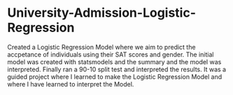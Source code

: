 # University-Admission-Logistic-Regression
Created a Logistic Regression Model where we aim to predict the accpetance of individuals using their SAT scores and gender.
The initial model was created with statsmodels and the summary and the model was interpreted.
Finally ran a 90-10 split test and interpreted the results.
It was a guided project where I learned to make the Logistic Regression Model and where I have learned to interpret the Model.
